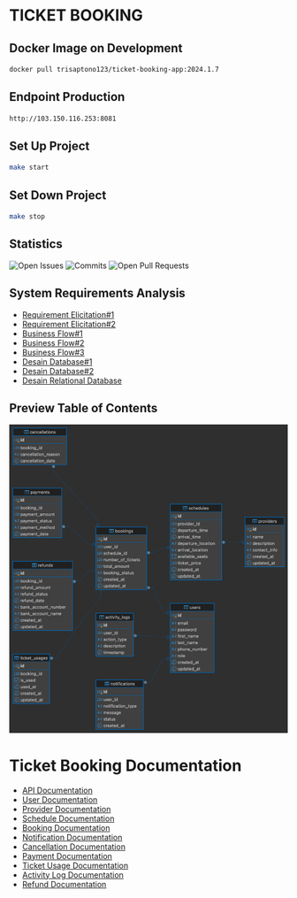 # TICKET BOOKING

## Docker Image on Development

```bash
docker pull trisaptono123/ticket-booking-app:2024.1.7
```

## Endpoint Production

```bash
http://103.150.116.253:8081
```

## Set Up Project

```bash
make start
```

## Set Down Project

```bash
make stop
```

## Statistics

<p>
  <img src="https://img.shields.io/github/issues/Junx27/ticket-booking.svg" alt="Open Issues">
  <img src="https://img.shields.io/github/commit-activity/m/Junx27/ticket-booking.svg" alt="Commits">
  <img src="https://img.shields.io/github/issues-pr/Junx27/ticket-booking.svg" alt="Open Pull Requests">
</p>

## System Requirements Analysis

- [Requirement Elicitation#1](https://docs.google.com/document/u/0/d/1uWEUDD5RCThhmIXDOjS9lceEy1u1FqWsIgRy-94cVnk/edit)
- [Requirement Elicitation#2](https://docs.google.com/document/u/0/d/1vMzj3TpQ9t8J-C_U45QRpiuilNgUlA47Ws19bHJQfVI/edit)
- [Business Flow#1](https://docs.google.com/document/u/0/d/1Yf94DWJSBakk6pYWZcUSEPjiJT_3njH5_dndVgDC97E/edit)
- [Business Flow#2](https://docs.google.com/document/u/0/d/1eofdyvqhPa1HgASQvBZdIKj1t3OSrI9PwaYiZL5xXyE/edit)
- [Business Flow#3](https://docs.google.com/document/u/0/d/14U06q5POCDo7fjXwouKsmJwC0feidf2kIcWxaPWqLRk/edit)
- [Desain Database#1](https://docs.google.com/document/u/0/d/19aTUEGYf81poYvdAuC-A1x9JU3nJEg5k0gHiqYcLhvs/edit)
- [Desain Database#2](https://docs.google.com/document/u/0/d/10JtjzfqHlNchirLqUX8n8sW3Fp1fJWKV9H-dcrmU46M/edit)
- [Desain Relational Database](https://dbdiagram.io/d/6774acea5406798ef7057c12)

## Preview Table of Contents

![Desain Database Relational](https://raw.githubusercontent.com/Junx27/ticket-booking/main/doc/assets/relation.png)

# Ticket Booking Documentation

- [API Documentation](https://documenter.getpostman.com/view/32448213/2sAYJ99yCx)
- [User Documentation](doc/user.md)
- [Provider Documentation](doc/provider.md)
- [Schedule Documentation](doc/schedule.md)
- [Booking Documentation](doc/booking.md)
- [Notification Documentation](doc/notification.md)
- [Cancellation Documentation](doc/cancellation.md)
- [Payment Documentation](doc/payment.md)
- [Ticket Usage Documentation](doc/ticket-usage.md)
- [Activity Log Documentation](doc/activity-log.md)
- [Refund Documentation](doc/refund.md)
